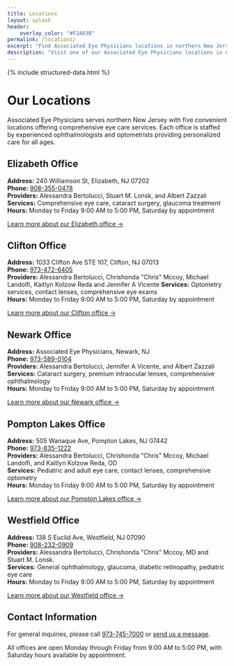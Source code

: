 ```yaml
---
title: Locations
layout: splash
header:
    overlay_color: "#F2A83B"
permalink: /locations/
excerpt: "Find Associated Eye Physicians locations in northern New Jersey - Elizabeth, Clifton, Newark, Pompton Lakes, and Westfield"
description: "Visit one of our Associated Eye Physicians locations in northern New Jersey. Comprehensive eye care services in Elizabeth, Clifton, Newark, Pompton Lakes, and Westfield."
---
```


{% include structured-data.html %}

# Our Locations

Associated Eye Physicians serves northern New Jersey with five convenient locations offering comprehensive eye care services. Each office is staffed by experienced ophthalmologists and optometrists providing personalized care for all ages.

## Elizabeth Office

**Address:** 240 Williamson St, Elizabeth, NJ 07202  
**Phone:** [908-355-0478](tel:908-355-0478)  
**Providers:** Alessandra Bertolucci, Stuart M. Lonsk, and Albert Zazzali  
**Services:** Comprehensive eye care, cataract surgery, glaucoma treatment  
**Hours:** Monday to Friday 9:00 AM to 5:00 PM, Saturday by appointment  

[Learn more about our Elizabeth office →](/locations/elizabeth/)

## Clifton Office

**Address:** 1033 Clifton Ave STE 107, Clifton, NJ 07013  
**Phone:** [973-472-6405](tel:973-472-6405)  
**Providers:** Alessandra Bertolucci, Chrishonda "Chris" Mccoy, Michael Landolfi, Kaitlyn Kolzow Reda and Jennifer A Vicente
**Services:** Optometry services, contact lenses, comprehensive eye exams  
**Hours:** Monday to Friday 9:00 AM to 5:00 PM, Saturday by appointment  

[Learn more about our Clifton office →](/locations/clifton/)

## Newark Office

**Address:** Associated Eye Physicians, Newark, NJ  
**Phone:** [973-589-0104](tel:973-589-0104)  
**Providers:** Alessandra Bertolucci, Jennifer A Vicente, and Albert Zazzali
**Services:** Cataract surgery, premium intraocular lenses, comprehensive ophthalmology  
**Hours:** Monday to Friday 9:00 AM to 5:00 PM, Saturday by appointment  

[Learn more about our Newark office →](/locations/newark/)

## Pompton Lakes Office

**Address:** 505 Wanaque Ave, Pompton Lakes, NJ 07442  
**Phone:** [973-835-1222](tel:973-835-1222)  
**Providers:** Alessandra Bertolucci, Chrishonda "Chris" Mccoy, Michael Landolfi, and Kaitlyn Kolzow Reda, OD  
**Services:** Pediatric and adult eye care, contact lenses, comprehensive optometry  
**Hours:** Monday to Friday 9:00 AM to 5:00 PM, Saturday by appointment  

[Learn more about our Pompton Lakes office →](/locations/pompton-lakes/)

## Westfield Office

**Address:** 138 S Euclid Ave, Westfield, NJ 07090  
**Phone:** [908-232-0909](tel:908-232-0909)  
**Providers:** Alessandra Bertolucci, Chrishonda "Chris" Mccoy, MD and Stuart M. Lonsk.  
**Services:** General ophthalmology, glaucoma, diabetic retinopathy, pediatric eye care  
**Hours:** Monday to Friday 9:00 AM to 5:00 PM, Saturday by appointment  

[Learn more about our Westfield office →](/locations/westfield/)

## Contact Information
For general inquiries, please call [973-745-7000](tel:973-745-7000) or [send us a message](/contact-page/#send-us-a-message).

All offices are open Monday through Friday from 9:00 AM to 5:00 PM, with Saturday hours available by appointment.
